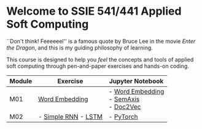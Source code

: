 # Welcome to SSIE 541/441 Applied Soft Computing

``Don't think! Feeeeeel'' is a famous quote by Bruce Lee in the movie *Enter the Dragon*, and this is my guiding philosophy of learning.

This course is designed to help you *feel* the concepts and tools of applied soft computing through pen-and-paper exercises and hands-on coding.

| Module | Exercise | Jupyter Notebook |
|--------|------------------------|------------------|
| M01    | [Word Embedding](./m01-word-embedding/pen-and-paper/pen-and-paper.pdf) | - [Word Embedding](https://github.com/skojaku/applied-soft-comp/blob/master/notebooks/word-embedding.ipynb)<br>- [SemAxis](https://github.com/skojaku/applied-soft-comp/blob/master/notebooks/semaxis.ipynb)<br>- [Doc2Vec](https://github.com/skojaku/applied-soft-comp/blob/master/notebooks/doc2vec.ipynb) |
| M02    | - [Simple RNN](./m02-recurrent-neural-network/rnn-mapping-challenge) - [LSTM](./m02-recurrent-neural-network/memory-challenge) | - [PyTorch](https://github.com/skojaku/applied-soft-comp/blob/master/notebooks/pytorch.ipynb) |

```{tableofcontents}
```
